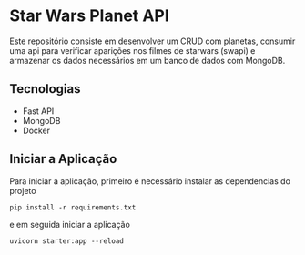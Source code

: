 # Star Wars Planet API

Este repositório consiste em desenvolver um CRUD com planetas, consumir uma api para verificar aparições nos filmes de 
starwars (swapi) e armazenar os dados necessários em um banco de dados com MongoDB.

## Tecnologias

- Fast API
- MongoDB
- Docker

## Iniciar a Aplicação

Para iniciar a aplicação, primeiro é necessário instalar as dependencias do projeto
    
    pip install -r requirements.txt
    
e em seguida iniciar a aplicação

    uvicorn starter:app --reload